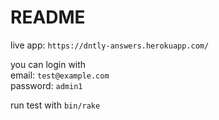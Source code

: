 # README
live app: `https://dntly-answers.herokuapp.com/ `

you can login with<br>
email: `test@example.com`<br>
password: `admin1`<br>

run test with `bin/rake`

